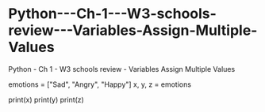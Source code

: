# Python---Ch-1---W3-schools-review---Variables-Assign-Multiple-Values
Python - Ch 1 - W3 schools review - Variables Assign Multiple Values

emotions = ["Sad", "Angry", "Happy"]
x, y, z = emotions

print(x)
print(y)
print(z)
